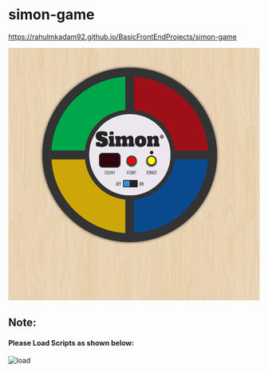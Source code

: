 # simon-game

https://rahulmkadam92.github.io/BasicFrontEndProjects/simon-game

![](simon-game.PNG)

## Note:

#### Please Load Scripts as shown below:

![load](https://user-images.githubusercontent.com/19743074/37685610-7c1641ce-2c6a-11e8-86da-52c10bf25634.PNG)

